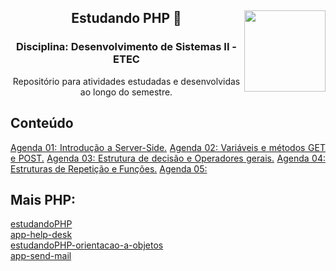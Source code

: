 <div align="center">
<a href="https://github.com/monicaquintal" target="_blank"><img align="right" height="130" src="https://cdn.jsdelivr.net/gh/devicons/devicon/icons/php/php-plain.svg" /></a>
<h2>Estudando PHP 🐘</h2>
<h3>Disciplina: Desenvolvimento de Sistemas II - ETEC</h3>
<p>Repositório para atividades estudadas e desenvolvidas ao longo do semestre.</p>
</div>

<div id="conteudo" align="justify">

## Conteúdo
    
[Agenda 01: Introdução a Server-Side.](./agenda01/agenda01.md)
[Agenda 02: Variáveis e métodos GET e POST.]()
[Agenda 03: Estrutura de decisão e Operadores gerais.]()
[Agenda 04: Estruturas de Repetição e Funções.]()
[Agenda 05:]()
<br>

## Mais PHP:
<a href="https://github.com/monicaquintal/estudandoPHP">estudandoPHP</a><br>
<a href="https://github.com/monicaquintal/app-help-desk">app-help-desk</a><br>
<a href="https://github.com/monicaquintal/estudandoPHP-orientacao-a-objetos">estudandoPHP-orientacao-a-objetos</a><br>
<a href="https://github.com/monicaquintal/app-send-mail">app-send-mail</a><br>
</div>
